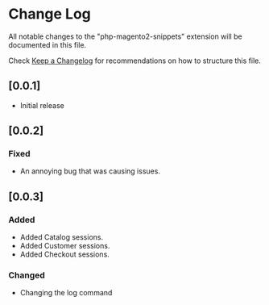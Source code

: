 # Change Log

All notable changes to the "php-magento2-snippets" extension will be documented in this file.

Check [Keep a Changelog](http://keepachangelog.com/) for recommendations on how to structure this file.

## [0.0.1]

- Initial release

## [0.0.2]

### Fixed

- An annoying bug that was causing issues.

## [0.0.3]

### Added

- Added Catalog sessions.
- Added Customer sessions.
- Added Checkout sessions.

### Changed

- Changing the log command